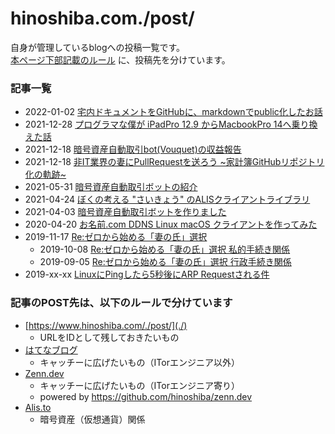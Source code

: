 hinoshiba.com./post/
===

自身が管理しているblogへの投稿一覧です。  
[本ページ下部記載のルール](#記事のPOST先は、以下のルールで分けています) に、投稿先を分けています。  

### 記事一覧

* 2022-01-02 [宅内ドキュメントをGitHubに、markdownでpublic化したお話](https://zenn.dev/hinoshiba/articles/public-family-docs)
* 2021-12-28 [プログラマな僕が iPadPro 12.9 からMacbookPro 14へ乗り換えた話](https://zenn.dev/hinoshiba/articles/ipadpro12-mbp14)
* 2021-12-18 [暗号資産自動取引bot(Vouquet)の収益報告](https://zenn.dev/hinoshiba/articles/my-vcbot-vouquet-report)
* 2021-12-18 [非IT業界の妻にPullRequestを送ろう ~家計簿GitHubリポジトリ化の軌跡~](https://zenn.dev/hinoshiba/articles/pullrequest2noit-mywife)
* 2021-05-31 [暗号資産自動取引ボットの紹介](https://zenn.dev/hinoshiba/articles/my-vcbot-vouquet)
* 2021-04-24 [ぼくの考える "さいきょう" のALISクライアントライブラリ](https://alis.to/hinoshiba/articles/3ld9qk8g9pDw)
* 2021-04-03 [暗号資産自動取引ボットを作りました](https://alis.to/hinoshiba/articles/2MqYQO1LBqZ4)
* 2020-04-20 [お名前.com DDNS Linux macOS クライアントを作ってみた](./onamaeddnsclient/README.md)
* 2019-11-17 [Re:ゼロから始める「妻の氏」選択](https://hinoshiba.hatenablog.com/entry/2019/11/17/100616)
	* 2019-10-08 [Re:ゼロから始める「妻の氏」選択 私的手続き関係](https://hinoshiba.hatenablog.com/entry/2019/10/08/001028)
	* 2019-09-05 [Re:ゼロから始める「妻の氏」選択 行政手続き関係](https://hinoshiba.hatenablog.com/entry/2019/09/05/171316)
* 2019-xx-xx [LinuxにPingしたら5秒後にARP Requestされる件](https://zenn.dev/hinoshiba/articles/linux-ping-rearp-5sec)

### 記事のPOST先は、以下のルールで分けています

* [https://www.hinoshiba.com/./post/](./)
	* URLをIDとして残しておきたいもの
* [はてなブログ](https://hinoshiba.hatenablog.com/)
	* キャッチーに広げたいもの（ITorエンジニア以外）
* [Zenn.dev](https://zenn.dev/hinoshiba)
	* キャッチーに広げたいもの（ITorエンジニア寄り）
	* powered by https://github.com/hinoshiba/zenn.dev
* [Alis.to](https://alis.to/users/hinoshiba)
	* 暗号資産（仮想通貨）関係
